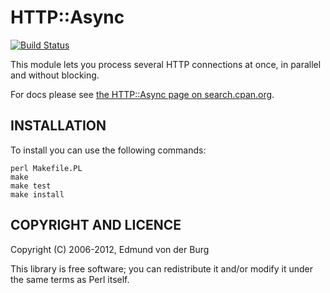 # HTTP::Async

[![Build Status](https://secure.travis-ci.org/evdb/HTTP-Async.png?branch=master)](https://travis-ci.org/evdb/HTTP-Async)

This module lets you process several HTTP connections at once, in parallel and
without blocking.

For docs please see [the HTTP::Async page on search.cpan.org](http://search.cpan.org/dist/HTTP-Async/lib/HTTP/Async.pm).

## INSTALLATION

To install you can use the following commands:

    perl Makefile.PL
    make
    make test
    make install


## COPYRIGHT AND LICENCE

Copyright (C) 2006-2012, Edmund von der Burg

This library is free software; you can redistribute it and/or modify
it under the same terms as Perl itself.
